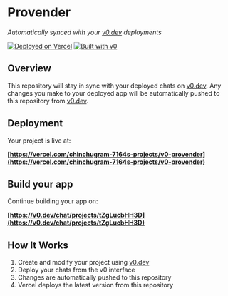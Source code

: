 # Provender

*Automatically synced with your [v0.dev](https://v0.dev) deployments*

[![Deployed on Vercel](https://img.shields.io/badge/Deployed%20on-Vercel-black?style=for-the-badge&logo=vercel)](https://vercel.com/chinchugram-7164s-projects/v0-provender)
[![Built with v0](https://img.shields.io/badge/Built%20with-v0.dev-black?style=for-the-badge)](https://v0.dev/chat/projects/tZgLucbHH3D)

## Overview

This repository will stay in sync with your deployed chats on [v0.dev](https://v0.dev).
Any changes you make to your deployed app will be automatically pushed to this repository from [v0.dev](https://v0.dev).

## Deployment

Your project is live at:

**[https://vercel.com/chinchugram-7164s-projects/v0-provender](https://vercel.com/chinchugram-7164s-projects/v0-provender)**

## Build your app

Continue building your app on:

**[https://v0.dev/chat/projects/tZgLucbHH3D](https://v0.dev/chat/projects/tZgLucbHH3D)**

## How It Works

1. Create and modify your project using [v0.dev](https://v0.dev)
2. Deploy your chats from the v0 interface
3. Changes are automatically pushed to this repository
4. Vercel deploys the latest version from this repository
